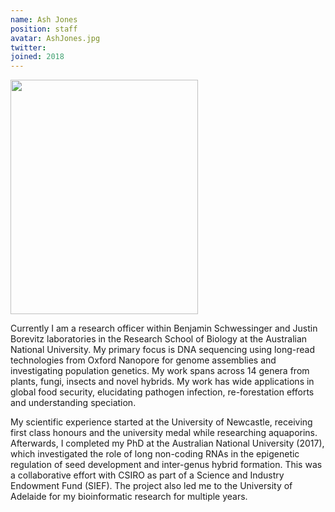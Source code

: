 ```yaml
---
name: Ash Jones
position: staff
avatar: AshJones.jpg
twitter:
joined: 2018
---
```


<img width="300" height="375" src="{{site.baseurl}}/images/people/{{page.avatar}}" data-action="zoom">

Currently I am a research officer within Benjamin Schwessinger and Justin Borevitz laboratories in the Research School of Biology at the Australian National University. My primary focus is DNA sequencing using long-read technologies from Oxford Nanopore for genome assemblies and investigating population genetics. My work spans across 14 genera from plants, fungi, insects and novel hybrids. My work has wide applications in global food security, elucidating pathogen infection, re-forestation efforts and understanding speciation.

My scientific experience started at the University of Newcastle, receiving first class honours and the university medal while researching aquaporins. Afterwards, I completed my PhD at the Australian National University (2017), which investigated the role of long non-coding RNAs in the epigenetic regulation of seed development and inter-genus hybrid formation. This was a collaborative effort with CSIRO as part of a Science and Industry Endowment Fund (SIEF). The project also led me to the University of Adelaide for my bioinformatic research for multiple years.
